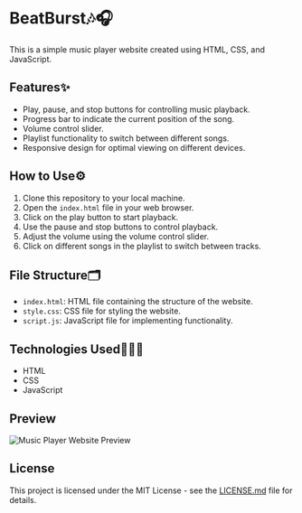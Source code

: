 # BeatBurst🎶🎧


This is a simple music player website created using HTML, CSS, and JavaScript.

## Features✨

- Play, pause, and stop buttons for controlling music playback.
- Progress bar to indicate the current position of the song.
- Volume control slider.
- Playlist functionality to switch between different songs.
- Responsive design for optimal viewing on different devices.

## How to Use⚙️

1. Clone this repository to your local machine.
2. Open the `index.html` file in your web browser.
3. Click on the play button to start playback.
4. Use the pause and stop buttons to control playback.
5. Adjust the volume using the volume control slider.
6. Click on different songs in the playlist to switch between tracks.

## File Structure🗂️

- `index.html`: HTML file containing the structure of the website.
- `style.css`: CSS file for styling the website.
- `script.js`: JavaScript file for implementing functionality.

## Technologies Used🧑🏿‍💻

- HTML
- CSS
- JavaScript

## Preview

![Music Player Website Preview](preview.png)


## License

This project is licensed under the MIT License - see the [LICENSE.md](LICENSE.md) file for details.
